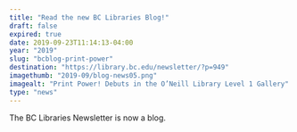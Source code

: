 ```yaml
---
title: "Read the new BC Libraries Blog!"
draft: false
expired: true
date: 2019-09-23T11:14:13-04:00
year: "2019"
slug: "bcblog-print-power"
destination: "https://library.bc.edu/newsletter/?p=949"
imagethumb: "2019-09/blog-news05.png"
imagealt: "Print Power! Debuts in the O’Neill Library Level 1 Gallery"
type: "news"
---
```


The BC Libraries Newsletter is now a blog.  